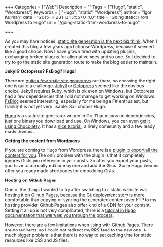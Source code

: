 +++
Categories = ["Web"]
Description = ""
Tags = [ "Hugo", "static", "Wordpress"]
Keywords = [ "Hugo", "static", "Wordpress"]
author = "Igor Kulman"
date = "2015-11-23T13:13:55+01:00"
title = "Going static: From Wordpress to Hugo"
url = "/going-static-from-wordpress-to-hugo"

+++

As you may have noticed, [static site generation is the next big think](http://www.smashingmagazine.com/2015/11/modern-static-website-generators-next-big-thing/?utm_content=buffer882bd&utm_medium=social&utm_source=twitter.com&utm_campaign=buffer). When I created this blog a few years ago I choose Wordpress, because it seemed like a good choice. Now I have grown tired with updating plugins, exchanging broken plugins for alternative ones and so one. So I decided to try to go the static site generation route to make the blog easier to maintain.

**Jekyll? Octopress? FsBlog? Hugo!**

There are [quite a few static site generators](https://www.staticgen.com/) out there, so choosing the right one is quite a challenge. [Jekyll](https://jekyllrb.com/) or [Octopress](http://octopress.org/) seemed like the obvious choice. Jekyll requires Ruby, which is ok even on Windows, but Octopress had a few dependencies that I did not manage to get working on Windows. [FsBlog](https://github.com/fsprojects/FsBlog) seemed interesting, especially for me being a F# enthusiast, but frankly it is not yet very usable. So I choose Hugo.

<!--more-->

[Hugo](https://gohugo.io/) is a static site generator written in Go. That means no dependencies, just one binary you download and use. On Windows, you can even [get it using Chocolatey](https://chocolatey.org/packages/hugo). It has a [nice tutorial](https://gohugo.io/overview/quickstart/), a lively community and a few ready made themes. 

**Getting the content from Wordpress**

If you are coming to Hugo from Wordpress, there is a [plugin to export all the content for you](https://github.com/SchumacherFM/wordpress-to-hugo-exporter). The only problem with the plugin is that it completely ignores Gists you reference in your posts. So after you export your posts, you have to manually edit one by one and add the Gists. Some Hugo themes offer you ready made shortcodes for embedding Gists.

**Hosting on Github Pages**

One of the things I wanted to try after switching to a static website was hosting it on [Github Pages](https://pages.github.com/), because the Git deployment story is more comfortable than copying or syncing the generated content over FTP to my hosting provider. Github Pages also offer kind of a CDN for your content. Setting it all up is not very complicated, there is a [tutorial in Hugo documentation that will walk you through the process](https://gohugo.io/tutorials/github-pages-blog/). 

However, there are a few limitations when using with Github Pages. There are no redirects, so I could not redirect my RRS feed to the new one. A much bigger problem is that there is no way to set caching time for static resources like CSS and JS files.
